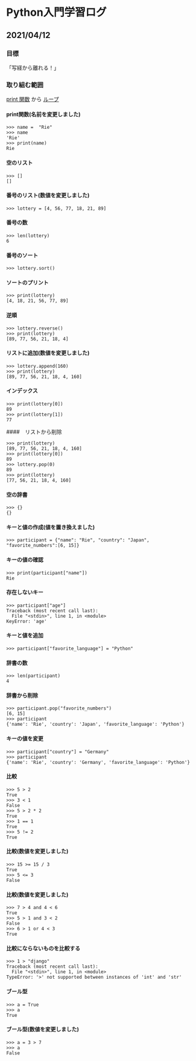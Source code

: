 # Python入門学習ログ
## 2021/04/12
### 目標
「写経から離れる！」

### 取り組む範囲
[print 関数](https://tutorial.djangogirls.org/ja/python_introduction/#print-%E9%96%A2%E6%95%B0)
から
[ループ](https://tutorial.djangogirls.org/ja/python_introduction/#%E3%83%AB%E3%83%BC%E3%83%97)


#### print関数(名前を変更しました)

```
>>> name =  "Rie"
>>> name
'Rie'
>>> print(name)
Rie
```

#### 空のリスト

```
>>> []
[]
```

#### 番号のリスト(数値を変更しました)

```
>>> lottery = [4, 56, 77, 18, 21, 89]
```

#### 番号の数

```
>>> len(lottery)
6
```

#### 番号のソート

```
>>> lottery.sort()
```

#### ソートのプリント

```
>>> print(lottery)
[4, 18, 21, 56, 77, 89]
```

#### 逆順

```
>>> lottery.reverse()
>>> print(lottery)
[89, 77, 56, 21, 18, 4]
```

#### リストに追加(数値を変更しました)

```
>>> lottery.append(160)
>>> print(lottery)
[89, 77, 56, 21, 18, 4, 160]
```

#### インデックス

```
>>> print(lottery[0])
89
>>> print(lottery[1])
77
```

####　リストから削除

```
>>> print(lottery)
[89, 77, 56, 21, 18, 4, 160]
>>> print(lottery[0])
89
>>> lottery.pop(0)
89
>>> print(lottery)
[77, 56, 21, 18, 4, 160]
```

#### 空の辞書

```
>>> {}
{}
```

#### キーと値の作成(値を置き換えました)

```
>>> participant = {"name": "Rie", "country": "Japan", "favorite_numbers":[6, 15]}
```

#### キーの値の確認

```
>>> print(participant["name"])
Rie
```

#### 存在しないキー

```
>>> participant["age"]
Traceback (most recent call last):
  File "<stdin>", line 1, in <module>
KeyError: 'age'
```

#### キーと値を追加

```
>>> participant["favorite_language"] = "Python"
```

#### 辞書の数

```
>>> len(participant)
4
```

#### 辞書から削除

```
>>> participant.pop("favorite_numbers")
[6, 15]
>>> participant
{'name': 'Rie', 'country': 'Japan', 'favorite_language': 'Python'}
```

#### キーの値を変更

```
>>> participant["country"] = "Germany"
>>> participant
{'name': 'Rie', 'country': 'Germany', 'favorite_language': 'Python'}
```

#### 比較

```
>>> 5 > 2
True
>>> 3 < 1
False
>>> 5 > 2 * 2
True
>>> 1 == 1
True
>>> 5 != 2
True
```

#### 比較(数値を変更しました)

```
>>> 15 >= 15 / 3
True
>>> 5 <= 3
False
```

#### 比較(数値を変更しました)

```
>>> 7 > 4 and 4 < 6
True
>>> 5 > 1 and 3 < 2
False
>>> 6 > 1 or 4 < 3
True
```

#### 比較にならないものを比較する

```
>>> 1 > "django"
Traceback (most recent call last):
  File "<stdin>", line 1, in <module>
TypeError: '>' not supported between instances of 'int' and 'str'
```

#### ブール型

```
>>> a = True
>>> a
True
```

#### ブール型(数値を変更しました)

```
>>> a = 3 > 7
>>> a
False
```